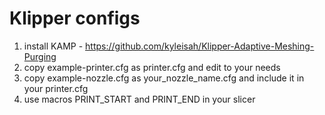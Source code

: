 # Klipper configs

1. install KAMP - https://github.com/kyleisah/Klipper-Adaptive-Meshing-Purging
2. copy example-printer.cfg as printer.cfg and edit to your needs
3. copy example-nozzle.cfg as your_nozzle_name.cfg and include it in your printer.cfg
4. use macros PRINT_START and PRINT_END in your slicer